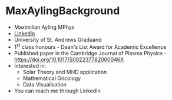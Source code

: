 # MaxAylingBackground
- Maximilian Ayling MPhys
- [LinkedIn](https://www.linkedin.com/in/max-ayling-b46066178)
- University of St. Andrews Graduand
- 1<sup>st</sup> class honours - Dean's List Award for Academic Excellence
- Published paper in the Cambridge Journal of Plasma Physics - https://doi.org/10.1017/S002237782000046X
- Interested in:
  - Solar Theory and MHD application
  -  Mathematical Oncology
  -  Data Visualisation
- You can reach me through LinkedIn
